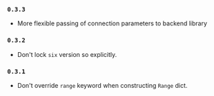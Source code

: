 ### `0.3.3`

* More flexible passing of connection parameters to backend library

### `0.3.2`

* Don't lock `six` version so explicitly.

### `0.3.1`

* Don't override `range` keyword when constructing `Range` dict.